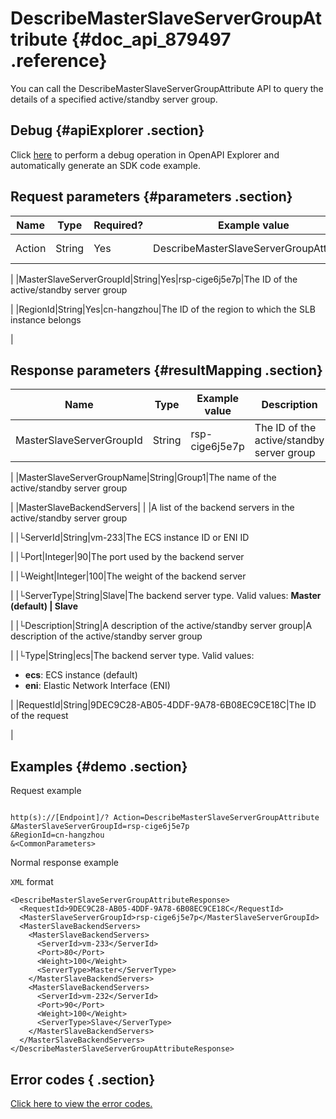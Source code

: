 # DescribeMasterSlaveServerGroupAttribute {#doc_api_879497 .reference}

You can call the DescribeMasterSlaveServerGroupAttribute API to query the details of a specified active/standby server group.

## Debug {#apiExplorer .section}

Click [here](https://api.aliyun.com/#product=Slb&api=DescribeMasterSlaveServerGroupAttribute) to perform a debug operation in OpenAPI Explorer and automatically generate an SDK code example.

## Request parameters {#parameters .section}

|Name|Type|Required?|Example value|Description|
|----|----|---------|-------------|-----------|
|Action|String|Yes|DescribeMasterSlaveServerGroupAttribute|The action to perform. Valid value: **DescribeMasterSlaveVServerGroupAttribute**

 |
|MasterSlaveServerGroupId|String|Yes|rsp-cige6j5e7p|The ID of the active/standby server group

 |
|RegionId|String|Yes|cn-hangzhou|The ID of the region to which the SLB instance belongs

 |

## Response parameters {#resultMapping .section}

|Name|Type|Example value|Description|
|----|----|-------------|-----------|
|MasterSlaveServerGroupId|String|rsp-cige6j5e7p|The ID of the active/standby server group

 |
|MasterSlaveServerGroupName|String|Group1|The name of the active/standby server group

 |
|MasterSlaveBackendServers| | |A list of the backend servers in the active/standby server group

 |
|└ServerId|String|vm-233|The ECS instance ID or ENI ID

 |
|└Port|Integer|90|The port used by the backend server

 |
|└Weight|Integer|100|The weight of the backend server

 |
|└ServerType|String|Slave|The backend server type. Valid values: **Master \(default\) | Slave**

 |
|└Description|String|A description of the active/standby server group|A description of the active/standby server group

 |
|└Type|String|ecs|The backend server type. Valid values:

 -   **ecs**: ECS instance \(default\)
-   **eni**: Elastic Network Interface \(ENI\)

 |
|RequestId|String|9DEC9C28-AB05-4DDF-9A78-6B08EC9CE18C|The ID of the request

 |

## Examples {#demo .section}

Request example

``` {#request_demo}

http(s)://[Endpoint]/? Action=DescribeMasterSlaveServerGroupAttribute
&MasterSlaveServerGroupId=rsp-cige6j5e7p
&RegionId=cn-hangzhou
&<CommonParameters>

```

Normal response example

`XML` format

``` {#xml_return_success_demo}
<DescribeMasterSlaveServerGroupAttributeResponse>
  <RequestId>9DEC9C28-AB05-4DDF-9A78-6B08EC9CE18C</RequestId>
  <MasterSlaveServerGroupId>rsp-cige6j5e7p</MasterSlaveServerGroupId>
  <MasterSlaveBackendServers>
    <MasterSlaveBackendServers>
      <ServerId>vm-233</ServerId>
      <Port>80</Port>
      <Weight>100</Weight>
      <ServerType>Master</ServerType>
    </MasterSlaveBackendServers>
    <MasterSlaveBackendServers>
      <ServerId>vm-232</ServerId>
      <Port>90</Port>
      <Weight>100</Weight>
      <ServerType>Slave</ServerType>
    </MasterSlaveBackendServers>
  </MasterSlaveBackendServers>
</DescribeMasterSlaveServerGroupAttributeResponse>

```

## Error codes { .section}

[Click here to view the error codes.](https://error-center.aliyun.com/status/product/Slb)

